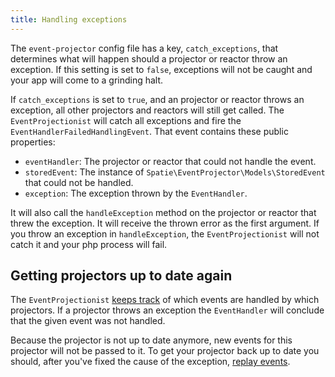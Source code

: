 ```yaml
---
title: Handling exceptions
---
```


The `event-projector` config file has a key, `catch_exceptions`, that determines what will happen should a projector or reactor throw an exception. If this setting is set to `false`, exceptions will not be caught and your app will come to a grinding halt.

If `catch_exceptions` is set to `true`, and an projector or reactor throws an exception, all other projectors and reactors will still get called. The `EventProjectionist` will catch all exceptions and fire the `EventHandlerFailedHandlingEvent`. That event contains these public properties:

- `eventHandler`: The projector or reactor that could not handle the event.
- `storedEvent`: The instance of `Spatie\EventProjector\Models\StoredEvent` that could not be handled.
- `exception`: The exception thrown by the `EventHandler`.

It will also call the `handleException` method on the projector or reactor that threw the exception. It will receive the thrown error as the first argument. If you throw an exception in `handleException`, the `EventProjectionist` will not catch it and your php process will fail.

## Getting projectors up to date again

The `EventProjectionist` [keeps track](https://docs.spatie.be/laravel-event-projector/v1/replaying-events/tracking-handled-events) of which events are handled by which projectors. If a projector throws an exception the `EventHandler` will conclude that the given event was not handled.

Because the projector is not up to date anymore, new events for this projector will not be passed to it. To get your projector back up to date you should, after you've fixed the cause of the exception, [replay events](https://docs.spatie.be/laravel-event-projector/v1/replaying-events/replaying-events).
